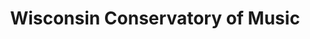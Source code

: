 ---
title: Wisconsin Conservatory of Music
type: Website Redesign
role: Front-End Developer
platform: WordPress
link: https://www.wcmusic.org/
priority: 2
---